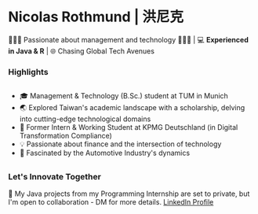 # Nicolas Rothmund | 洪尼克

👨🏼‍💼 Passionate about management and technology 👨🏼‍💻 | 💻 **Experienced in Java & R** | 🌐 Chasing Global Tech Avenues

### Highlights

##
- 🎓 Management & Technology (B.Sc.) student at TUM in Munich
- 🌏 Explored Taiwan's academic landscape with a scholarship, delving into cutting-edge technological domains
- 💼 Former Intern & Working Student at KPMG Deutschland (in Digital Transformation Compliance)
- 💡 Passionate about finance and the intersection of technology
- 🚗 Fascinated by the Automotive Industry's dynamics
##

### Let's Innovate Together

📧 My Java projects from my Programming Internship are set to private, but I'm open to collaboration - DM for more details. [LinkedIn Profile](https://www.linkedin.com/in/nicolas-rothmund-286b831b4/)

<!---
nicolasrothmund/nicolasrothmund is a ✨ special ✨ repository because its `README.md` (this file) appears on your GitHub profile.
You can click the Preview link to take a look at your changes.
--->

